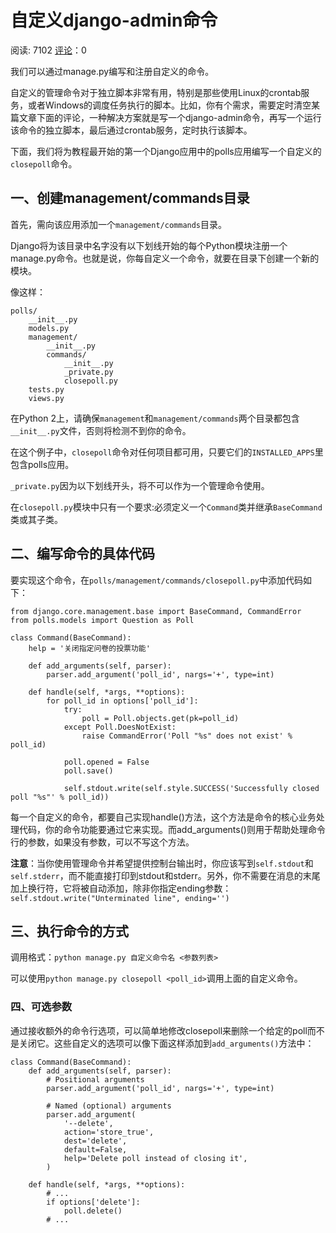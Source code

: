 # 自定义django-admin命令

阅读: 7102     [评论](http://www.liujiangblog.com/course/django/167#comments)：0

我们可以通过manage.py编写和注册自定义的命令。

自定义的管理命令对于独立脚本非常有用，特别是那些使用Linux的crontab服务，或者Windows的调度任务执行的脚本。比如，你有个需求，需要定时清空某篇文章下面的评论，一种解决方案就是写一个django-admin命令，再写一个运行该命令的独立脚本，最后通过crontab服务，定时执行该脚本。

下面，我们将为教程最开始的第一个Django应用中的polls应用编写一个自定义的`closepoll`命令。

## 一、创建management/commands目录

首先，需向该应用添加一个`management/commands`目录。

Django将为该目录中名字没有以下划线开始的每个Python模块注册一个manage.py命令。也就是说，你每自定义一个命令，就要在目录下创建一个新的模块。

像这样：

```
polls/
    __init__.py
    models.py
    management/
        __init__.py
        commands/
            __init__.py
            _private.py
            closepoll.py
    tests.py
    views.py
```

在Python 2上，请确保`management`和`management/commands`两个目录都包含`__init__.py`文件，否则将检测不到你的命令。

在这个例子中，`closepoll`命令对任何项目都可用，只要它们的`INSTALLED_APPS`里包含polls应用。

`_private.py`因为以下划线开头，将不可以作为一个管理命令使用。

在`closepoll.py`模块中只有一个要求:必须定义一个`Command`类并继承`BaseCommand`类或其子类。

## 二、编写命令的具体代码

要实现这个命令，在`polls/management/commands/closepoll.py`中添加代码如下：

```
from django.core.management.base import BaseCommand, CommandError
from polls.models import Question as Poll

class Command(BaseCommand):
    help = '关闭指定问卷的投票功能'

    def add_arguments(self, parser):
        parser.add_argument('poll_id', nargs='+', type=int)

    def handle(self, *args, **options):
        for poll_id in options['poll_id']:
            try:
                poll = Poll.objects.get(pk=poll_id)
            except Poll.DoesNotExist:
                raise CommandError('Poll "%s" does not exist' % poll_id)

            poll.opened = False
            poll.save()

            self.stdout.write(self.style.SUCCESS('Successfully closed poll "%s"' % poll_id))
```

每一个自定义的命令，都要自己实现handle()方法，这个方法是命令的核心业务处理代码，你的命令功能要通过它来实现。而add_arguments()则用于帮助处理命令行的参数，如果没有参数，可以不写这个方法。

**注意**：当你使用管理命令并希望提供控制台输出时，你应该写到`self.stdout`和`self.stderr`，而不能直接打印到stdout和stderr。另外，你不需要在消息的末尾加上换行符，它将被自动添加，除非你指定ending参数：`self.stdout.write("Unterminated line", ending='')`

## 三、执行命令的方式

调用格式：`python manage.py 自定义命令名 <参数列表>`

可以使用`python manage.py closepoll <poll_id>`调用上面的自定义命令。

### 四、可选参数

通过接收额外的命令行选项，可以简单地修改closepoll来删除一个给定的poll而不是关闭它。这些自定义的选项可以像下面这样添加到`add_arguments()`方法中：

```
class Command(BaseCommand):
    def add_arguments(self, parser):
        # Positional arguments
        parser.add_argument('poll_id', nargs='+', type=int)

        # Named (optional) arguments
        parser.add_argument(
            '--delete',
            action='store_true',
            dest='delete',
            default=False,
            help='Delete poll instead of closing it',
        )

    def handle(self, *args, **options):
        # ...
        if options['delete']:
            poll.delete()
        # ...
```